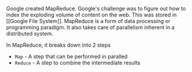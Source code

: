 Google created MapReduce. Google's challenge was to figure out how to index the exploding volume of content on the web. This was stored in [[Google File System]]. MapReduce is a form of data processing or programming paradigm. It also takes care of parallelism inherent in a distributed system.

In MapReduce, it breaks down into 2 steps
- `Map` - A step that can be performed in paralled
- `Reduce` - A step to combine the intermediate results
